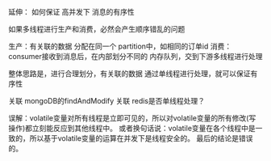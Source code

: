 延伸：
如何保证 高并发下 消息的有序性

如果多线程进行生产和消费，必然会产生顺序错乱的问题

生产：有关联的数据 分配在同一个 partition中，如相同的订单id
消费：consumer接收到消息后，在内部划分不同的 内存队列，交到下游多线程进行处理

整体思路是，进行合理划分，有关联的数据 通过单线程进行处理，就可以保证有序性

关联 mongoDB的findAndModify
关联 redis是否单线程处理？



误解：volatile变量对所有线程是立即可见的，所以对volatile变量的所有修改(写操作)都立刻能反应到其他线程中。
或者换句话说：volatile变量在各个线程中是一致的，所以基于volatile变量的运算在并发下是线程安全的。
最后的结论是错误的。